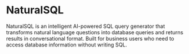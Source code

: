 # NaturalSQL
NaturalSQL is an intelligent AI-powered SQL query generator that transforms natural language questions into database queries and returns results in conversational format. Built for business users who need to access database information without writing SQL.
